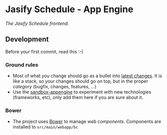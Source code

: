 # Jasify Schedule - App Engine

*The Jasify Schedule frontend.*

## Development

Before your first commit, read this :-)

### Ground rules

 - Most of what you change should go as a bullet into [latest changes](CHANGELOG.md).  It is like a stack,
 so your changes should go on top, but in the proper *category* (bugfix, changes, features, ...)
 - Use the [sandbox-appengine](../../sandbox/sandbox-appengine/) to experiment with new technologies (frameworks, etc),
 only add them here if you are sure about it.

### Bower

 - The project uses [Bower](http://bower.io) to manage *web components*.  Components are installed to `src/main/webapp/bc`
